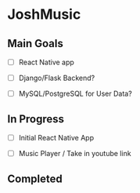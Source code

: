 # JoshMusic

## Main Goals 
- [ ] React Native app
- [ ] Django/Flask Backend?
- [ ] MySQL/PostgreSQL for User Data?


## In Progress
- [ ] Initial React Native App
- [ ] Music Player / Take in youtube link


## Completed



